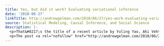 ```yaml
---
title: Yes, but did it work? Evaluating variational inference
date: '2018-06-27'
linkTitle: http://andrewgelman.com/2018/06/27/yes-work-evaluating-variational-inference/
source: Statistical Modeling, Causal Inference, and Social Science
description: |-
  <p>That&#8217;s the title of a recent article by Yuling Yao, Aki Vehtari, Daniel Simpson, and myself, which presents some diagnostics for variational approximations to posterior inference: We were motivated to write this paper by the success/failure of ADVI, the automatic variational inference algorithm devised by Alp Kucukelbir et al. The success was that ADVI solved [&#8230;]</p>
  <p>The post <a rel="nofollow" href="http://andrewgelman.com/2018/06/27/yes-work-evaluating-variational-inference/">
---
```

